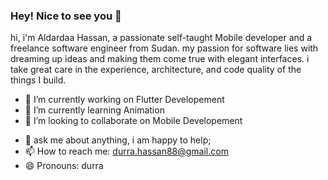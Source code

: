 ### Hey! Nice to see you 👋


hi, i'm Aldardaa Hassan, a passionate self-taught Mobile developer and a freelance software engineer from Sudan.
my passion for software lies with dreaming up ideas and making them come true with elegant interfaces.
i take great care in the experience, architecture, and code quality of the things I build.



 

<!-- Here are some ideas to get you started:
 -->
- 🔭 I’m currently working on Flutter Developement
- 🌱 I’m currently learning Animation
- 👯 I’m looking to collaborate on Mobile Developement
<!-- - 🤔 I’m looking for help in -->
- 💬 ask me about anything, i am happy to help;
- 📫 How to reach me: durra.hassan88@gmail.com
- 😄 Pronouns: durra
<!-- - ⚡ Fun fact: ... -->

